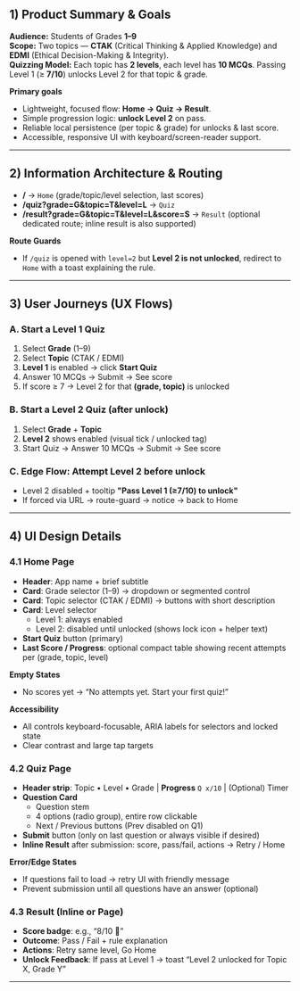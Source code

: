 ## 1) Product Summary & Goals

**Audience:** Students of Grades **1–9**  
**Scope:** Two topics — **CTAK** (Critical Thinking & Applied Knowledge) and **EDMI** (Ethical Decision-Making & Integrity).  
**Quizzing Model:** Each topic has **2 levels**, each level has **10 MCQs**. Passing Level 1 (≥ **7/10**) unlocks Level 2 for that topic & grade.

**Primary goals**
- Lightweight, focused flow: **Home → Quiz → Result**.
- Simple progression logic: **unlock Level 2** on pass.
- Reliable local persistence (per topic & grade) for unlocks & last score.
- Accessible, responsive UI with keyboard/screen-reader support.

---

## 2) Information Architecture & Routing

- **/** → `Home` (grade/topic/level selection, last scores)
- **/quiz?grade=G&topic=T&level=L** → `Quiz`
- **/result?grade=G&topic=T&level=L&score=S** → `Result` (optional dedicated route; inline result is also supported)

**Route Guards**
- If `/quiz` is opened with `level=2` but **Level 2 is not unlocked**, redirect to `Home` with a toast explaining the rule.

---

## 3) User Journeys (UX Flows)

### A. Start a Level 1 Quiz
1. Select **Grade** (1–9)
2. Select **Topic** (CTAK / EDMI)
3. **Level 1** is enabled → click **Start Quiz**
4. Answer 10 MCQs → Submit → See score
5. If score ≥ 7 → Level 2 for that **(grade, topic)** is unlocked

### B. Start a Level 2 Quiz (after unlock)
1. Select **Grade** + **Topic**
2. **Level 2** shows enabled (visual tick / unlocked tag)
3. Start Quiz → Answer 10 MCQs → Submit → See score

### C. Edge Flow: Attempt Level 2 before unlock
- Level 2 disabled + tooltip **"Pass Level 1 (≥7/10) to unlock"**
- If forced via URL → route-guard → notice → back to Home

---

## 4) UI Design Details

### 4.1 Home Page
- **Header**: App name + brief subtitle
- **Card**: Grade selector (1–9) → dropdown or segmented control
- **Card**: Topic selector (CTAK / EDMI) → buttons with short description
- **Card**: Level selector  
  - Level 1: always enabled  
  - Level 2: disabled until unlocked (shows lock icon + helper text)
- **Start Quiz** button (primary)
- **Last Score / Progress**: optional compact table showing recent attempts per (grade, topic, level)

**Empty States**
- No scores yet → “No attempts yet. Start your first quiz!”

**Accessibility**
- All controls keyboard-focusable, ARIA labels for selectors and locked state
- Clear contrast and large tap targets

### 4.2 Quiz Page
- **Header strip**: Topic • Level • Grade | **Progress** `Q x/10` | (Optional) Timer
- **Question Card**
  - Question stem
  - 4 options (radio group), entire row clickable
  - Next / Previous buttons (Prev disabled on Q1)
- **Submit** button (only on last question or always visible if desired)
- **Inline Result** after submission: score, pass/fail, actions → Retry / Home

**Error/Edge States**
- If questions fail to load → retry UI with friendly message
- Prevent submission until all questions have an answer (optional)

### 4.3 Result (Inline or Page)
- **Score badge**: e.g., “8/10 🎉”
- **Outcome**: Pass / Fail + rule explanation
- **Actions**: Retry same level, Go Home
- **Unlock Feedback**: If pass at Level 1 → toast “Level 2 unlocked for Topic X, Grade Y”

---
